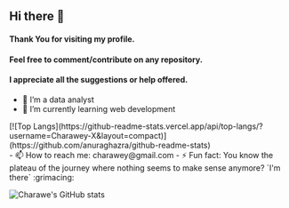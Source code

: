## Hi there 👋

#### Thank You for visiting my profile.
#### Feel free to comment/contribute on any repository.
#### I appreciate all the suggestions or help offered.

- 🔭 I’m a data analyst
- 🌱 I’m currently learning web development 
<div style="float: right">[![Top Langs](https://github-readme-stats.vercel.app/api/top-langs/?username=Charawey-X&layout=compact)](https://github.com/anuraghazra/github-readme-stats)</div>
- 📫 How to reach me: charawey@gmail.com
- ⚡ Fun fact: You know the plateau of the journey where nothing seems to make sense anymore? `I'm there` :grimacing:


                                                                                                                                                                   
![Charawe's GitHub stats](https://github-readme-stats.vercel.app/api?username=Charawey-X&show_icons=true&theme=merko&hide=stars)
